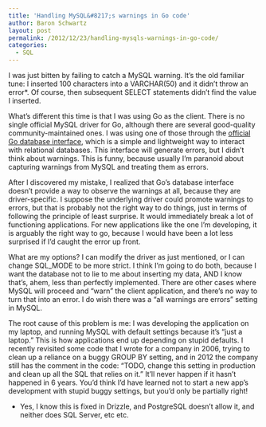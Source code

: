 ```yaml
---
title: 'Handling MySQL&#8217;s warnings in Go code'
author: Baron Schwartz
layout: post
permalink: /2012/12/23/handling-mysqls-warnings-in-go-code/
categories:
  - SQL
---
```

I was just bitten by failing to catch a MySQL warning. It&#8217;s the old familiar tune: I inserted 100 characters into a VARCHAR(50) and it didn&#8217;t throw an error*. Of course, then subsequent SELECT statements didn&#8217;t find the value I inserted.

What&#8217;s different this time is that I was using Go as the client. There is no single official MySQL driver for Go, although there are several good-quality community-maintained ones. I was using one of those through the [official Go database interface][1], which is a simple and lightweight way to interact with relational databases. This interface will generate errors, but I didn&#8217;t think about warnings. This is funny, because usually I&#8217;m paranoid about capturing warnings from MySQL and treating them as errors.

After I discovered my mistake, I realized that Go&#8217;s database interface doesn&#8217;t provide a way to observe the warnings at all, because they are driver-specific. I suppose the underlying driver could promote warnings to errors, but that is probably not the right way to do things, just in terms of following the principle of least surprise. It would immediately break a lot of functioning applications. For new applications like the one I&#8217;m developing, it is arguably the right way to go, because I would have been a lot less surprised if I&#8217;d caught the error up front.

What are my options? I can modify the driver as just mentioned, or I can change SQL_MODE to be more strict. I think I&#8217;m going to do both, because I want the database not to lie to me about inserting my data, AND I know that&#8217;s, ahem, less than perfectly implemented. There are other cases where MySQL will proceed and &#8220;warn&#8221; the client application, and there&#8217;s no way to turn that into an error. I do wish there was a &#8220;all warnings are errors&#8221; setting in MySQL.

The root cause of this problem is me: I was developing the application on my laptop, and running MySQL with default settings because it&#8217;s &#8220;just a laptop.&#8221; This is how applications end up depending on stupid defaults. I recently revisited some code that I wrote for a company in 2006, trying to clean up a reliance on a buggy GROUP BY setting, and in 2012 the company still has the comment in the code: &#8220;TODO, change this setting in production and clean up all the SQL that relies on it.&#8221; It&#8217;ll never happen if it hasn&#8217;t happened in 6 years. You&#8217;d think I&#8217;d have learned not to start a new app&#8217;s development with stupid buggy settings, but you&#8217;d only be partially right!

* Yes, I know this is fixed in Drizzle, and PostgreSQL doesn&#8217;t allow it, and neither does SQL Server, etc etc.

 [1]: http://golang.org/pkg/database/sql/